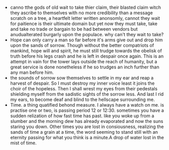  - canno tthe gods of old wait to take thier claim, their blasted claim witch they ascribe to themselves with no more credibility than a message scratch on a tree, a heartfelt letter written anonsomly, cannot they wait for paitience is their ultimate domain but yet now they must take, take and take no trade or bargain to be had between vendors but anudualterated burgarly upon the populace. why can't they wait to take?
 - Hope can only carry a man so far before it's arms give out and drop him upon the sands of sorrow. Though without the better compatriots of mankind, hope will and spirit, he must still trudge towards the obelisk of truth before his legs crash and he is left in despair once again. This is an attempt in vain for the tower lays outside the reach of humanity, but a great service is done nonetheless if he so trudges an inch further than any man before him. 
 - the sounds of sorrow sow themselves to settle in my ear and reap a harvest of despair. So I must destroy my inner voice least it joins the choir of the hopeless. Then I shall wrest my eyes from their pedestals shielding myself from the sadistic sights of the sorrow less. And last I rid my ears, to become deaf and blind to the hellscape surrounding me.
 - Time. a thing quatified behond measure. I always have a watch on me. is practise one or two, is passing period 12 or 12:30. sometimes you have a sudden relization of how fast time has past. like you woke up from a slumber and the morning dew has already evaporated and now the suns staring you down. Other times you are lost in consiousness, realizing the sands of time a grain at a time, the word seeming to stand still with an eternity passing for what you think is a minute.A drop of water lost in the mist of time.
<!--stackedit_data:
eyJoaXN0b3J5IjpbMTQ5MDgwMTgzMywtMTc5MDc4MzQ1Nl19
-->